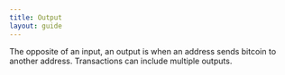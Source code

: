 ```yaml
---
title: Output
layout: guide
---
```


The opposite of an input, an output is when an address sends bitcoin to another address. Transactions can include multiple outputs.
